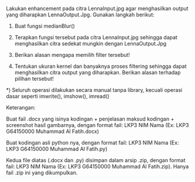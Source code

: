 

Lakukan enhancement pada citra LennaInput.jpg agar menghasilkan output yang diharapkan LennaOutput.Jpg. Gunakan langkah berikut:

  1. Buat fungsi medianBlur()

  2. Terapkan fungsi tersebut pada citra LennaInput.jpg sehingga dapat menghasilkan citra sedekat mungkin dengan LennaOutput.Jpg

  3. Berikan alasan mengapa memilih filter tersebut!

  4. Tentukan ukuran kernel dan banyaknya proses filtering sehingga dapat menghasilkan citra output yang diharapkan. Berikan alasan terhadap pilihan tersebut!

*) Seluruh operasi dilakukan secara manual tanpa library, kecuali operasi dasar seperti imwrite(), imshow(), imread()

Keterangan:

Buat fail .docx yang isinya kodingan + penjelasan maksud kodingan + screenshot hasil gambarnya, dengan format fail: LKP3 NIM Nama (Ex: LKP3 G64150000 Muhammad Al Fatih.docx)

Buat kodingan asli python nya, dengan format fail: LKP3 NIM Nama (Ex: LKP3 G64150000 Muhammad Al Fatih.py)

Kedua file diatas (.docx dan .py) disimpan dalam arsip .zip, dengan format fail: LKP3 NIM Nama (Ex: LKP3 G64150000 Muhammad Al Fatih.zip). Hanya fail .zip ini yang dikumpulkan.
